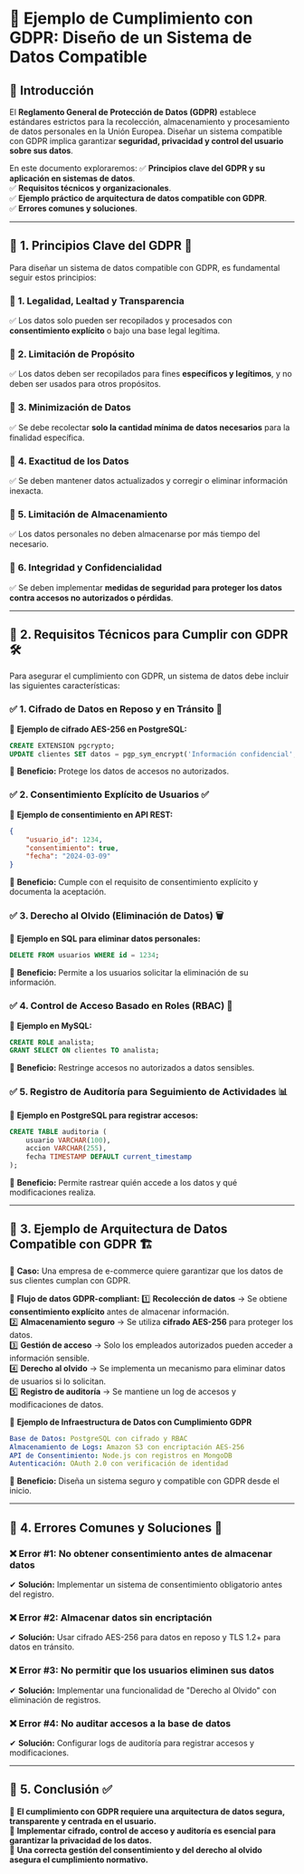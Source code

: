 # 📌 Ejemplo de Cumplimiento con GDPR: Diseño de un Sistema de Datos Compatible

## 📌 Introducción
El **Reglamento General de Protección de Datos (GDPR)** establece estándares estrictos para la recolección, almacenamiento y procesamiento de datos personales en la Unión Europea. Diseñar un sistema compatible con GDPR implica garantizar **seguridad, privacidad y control del usuario sobre sus datos**.

En este documento exploraremos:
✅ **Principios clave del GDPR y su aplicación en sistemas de datos**.  
✅ **Requisitos técnicos y organizacionales**.  
✅ **Ejemplo práctico de arquitectura de datos compatible con GDPR**.  
✅ **Errores comunes y soluciones**.  

---

## 📍 1. Principios Clave del GDPR 📜

Para diseñar un sistema de datos compatible con GDPR, es fundamental seguir estos principios:

### 🔹 **1. Legalidad, Lealtad y Transparencia**
✅ Los datos solo pueden ser recopilados y procesados con **consentimiento explícito** o bajo una base legal legítima.

### 🔹 **2. Limitación de Propósito**
✅ Los datos deben ser recopilados para fines **específicos y legítimos**, y no deben ser usados para otros propósitos.

### 🔹 **3. Minimización de Datos**
✅ Se debe recolectar **solo la cantidad mínima de datos necesarios** para la finalidad específica.

### 🔹 **4. Exactitud de los Datos**
✅ Se deben mantener datos actualizados y corregir o eliminar información inexacta.

### 🔹 **5. Limitación de Almacenamiento**
✅ Los datos personales no deben almacenarse por más tiempo del necesario.

### 🔹 **6. Integridad y Confidencialidad**
✅ Se deben implementar **medidas de seguridad para proteger los datos contra accesos no autorizados o pérdidas**.

---

## 📍 2. Requisitos Técnicos para Cumplir con GDPR 🛠️

Para asegurar el cumplimiento con GDPR, un sistema de datos debe incluir las siguientes características:

### ✅ **1. Cifrado de Datos en Reposo y en Tránsito** 🔐
📄 **Ejemplo de cifrado AES-256 en PostgreSQL:**
```sql
CREATE EXTENSION pgcrypto;
UPDATE clientes SET datos = pgp_sym_encrypt('Información confidencial', 'clave_secreta');
```
📌 **Beneficio:** Protege los datos de accesos no autorizados.

### ✅ **2. Consentimiento Explícito de Usuarios** ✅
📄 **Ejemplo de consentimiento en API REST:**
```json
{
    "usuario_id": 1234,
    "consentimiento": true,
    "fecha": "2024-03-09"
}
```
📌 **Beneficio:** Cumple con el requisito de consentimiento explícito y documenta la aceptación.

### ✅ **3. Derecho al Olvido (Eliminación de Datos)** 🗑️
📄 **Ejemplo en SQL para eliminar datos personales:**
```sql
DELETE FROM usuarios WHERE id = 1234;
```
📌 **Beneficio:** Permite a los usuarios solicitar la eliminación de su información.

### ✅ **4. Control de Acceso Basado en Roles (RBAC)** 🔑
📄 **Ejemplo en MySQL:**
```sql
CREATE ROLE analista;
GRANT SELECT ON clientes TO analista;
```
📌 **Beneficio:** Restringe accesos no autorizados a datos sensibles.

### ✅ **5. Registro de Auditoría para Seguimiento de Actividades** 📊
📄 **Ejemplo en PostgreSQL para registrar accesos:**
```sql
CREATE TABLE auditoria (
    usuario VARCHAR(100),
    accion VARCHAR(255),
    fecha TIMESTAMP DEFAULT current_timestamp
);
```
📌 **Beneficio:** Permite rastrear quién accede a los datos y qué modificaciones realiza.

---

## 📍 3. Ejemplo de Arquitectura de Datos Compatible con GDPR 🏗️

📌 **Caso:** Una empresa de e-commerce quiere garantizar que los datos de sus clientes cumplan con GDPR.

🔹 **Flujo de datos GDPR-compliant:**
1️⃣ **Recolección de datos** → Se obtiene **consentimiento explícito** antes de almacenar información.  
2️⃣ **Almacenamiento seguro** → Se utiliza **cifrado AES-256** para proteger los datos.  
3️⃣ **Gestión de acceso** → Solo los empleados autorizados pueden acceder a información sensible.  
4️⃣ **Derecho al olvido** → Se implementa un mecanismo para eliminar datos de usuarios si lo solicitan.  
5️⃣ **Registro de auditoría** → Se mantiene un log de accesos y modificaciones de datos.

📄 **Ejemplo de Infraestructura de Datos con Cumplimiento GDPR**
```yaml
Base de Datos: PostgreSQL con cifrado y RBAC
Almacenamiento de Logs: Amazon S3 con encriptación AES-256
API de Consentimiento: Node.js con registros en MongoDB
Autenticación: OAuth 2.0 con verificación de identidad
```
📌 **Beneficio:** Diseña un sistema seguro y compatible con GDPR desde el inicio.

---

## 📍 4. Errores Comunes y Soluciones 🚨

### ❌ **Error #1: No obtener consentimiento antes de almacenar datos**
✔ **Solución:** Implementar un sistema de consentimiento obligatorio antes del registro.

### ❌ **Error #2: Almacenar datos sin encriptación**
✔ **Solución:** Usar cifrado AES-256 para datos en reposo y TLS 1.2+ para datos en tránsito.

### ❌ **Error #3: No permitir que los usuarios eliminen sus datos**
✔ **Solución:** Implementar una funcionalidad de "Derecho al Olvido" con eliminación de registros.

### ❌ **Error #4: No auditar accesos a la base de datos**
✔ **Solución:** Configurar logs de auditoría para registrar accesos y modificaciones.

---

## 📍 5. Conclusión ✅

📌 **El cumplimiento con GDPR requiere una arquitectura de datos segura, transparente y centrada en el usuario.**  
📌 **Implementar cifrado, control de acceso y auditoría es esencial para garantizar la privacidad de los datos.**  
📌 **Una correcta gestión del consentimiento y del derecho al olvido asegura el cumplimiento normativo.**  
